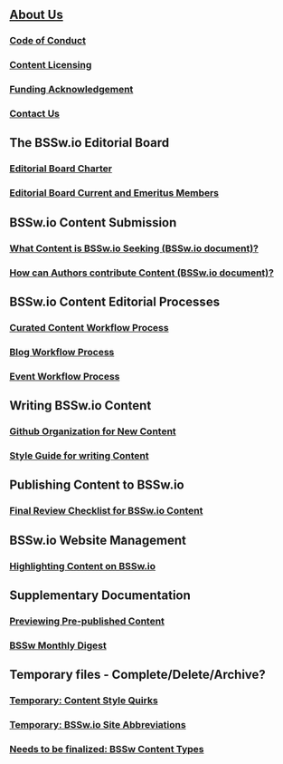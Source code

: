 ## [About Us](WhoAreWe.md)
### [Code of Conduct]()
### [Content Licensing]()
### [Funding Acknowledgement]()
### [Contact Us]()
## The BSSw.io Editorial Board
### [Editorial Board Charter]()
### [Editorial Board Current and Emeritus Members]()
## BSSw.io Content Submission
### [What Content is BSSw.io Seeking (BSSw.io document)?](WhatToContribute.md)
### [How can Authors contribute Content (BSSw.io document)?](HowToContribute.md)  
## BSSw.io Content Editorial Processes
### [Curated Content Workflow Process](PublContent/CuratedContentEditorialWorkflow.md)
### [Blog Workflow Process]()
### [Event Workflow Process]()
## Writing BSSw.io Content
### [Github Organization for New Content](OrgNewContent/OrganizeNewContent.md)
### [Style Guide for writing Content](ContentStyleGuide/ContentStyleGuide.md)
## Publishing Content to BSSw.io
### [Final Review Checklist for BSSw.io Content](PublContent/ContentReviewchecklist.md)
## BSSw.io Website Management
### [Highlighting Content on BSSw.io]()
## Supplementary Documentation
### [Previewing Pre-published Content]()
### [BSSw Monthly Digest]()
## Temporary files - Complete/Delete/Archive?
### [Temporary: Content Style Quirks](TmpFiles/StyleQuirks.md)
### [Temporary: BSSw.io Site Abbreviations](TmpFiles/Abbreviations.md)	
### [Needs to be finalized: BSSw Content Types](Site/ContentTypes.md)
